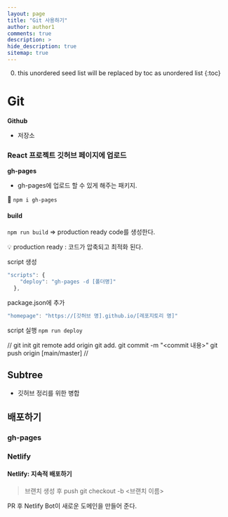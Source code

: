 ```yaml
---
layout: page
title: "Git 사용하기"
author: author1
comments: true
description: >
hide_description: true
sitemap: true
---
```


0. this unordered seed list will be replaced by toc as unordered list 
{:toc}

# Git

**Github**
- 저장소

### React 프로젝트 깃허브 페이지에 업로드
**gh-pages**
- gh-pages에 업로드 할 수 있게 해주는 패키지.

🔧 `npm i gh-pages`

#### build

`npm run build`
=> production ready code를 생성한다.

💡 production ready : 코드가 압축되고 최적화 된다.

script 생성
```js
"scripts": {
    "deploy": "gh-pages -d [폴더명]"
  },
```
package.json에 추가
```js
"homepage": "https://[깃허브 명].github.io/[레포지토리 명]"
```
script 실행
`npm run deploy`

//
git init
git remote add origin <repository url> 
git add.
git commit -m "<commit 내용>"
git push origin [main/master]
//

## Subtree
- 깃허브 정리를 위한 병합

## 배포하기
### gh-pages
### Netlify

#### Netlify: 지속적 배포하기
> 브랜치 생성 후 push
git checkout -b <브랜치 이름>

PR 후 Netlify Bot이 새로운 도메인을 만들어 준다.
